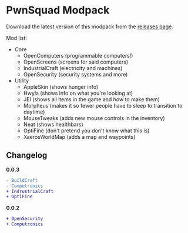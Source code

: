 # PwnSquad Modpack

Download the latest version of this modpack from the [releases page](https://github.com/kognise/pwnsquad-modpack/releases).

Mod list:
- Core
  - OpenComputers (programmable computers!)
  - OpenScreens (screens for said computers)
  - IndustrialCraft (electricity and machines)
  - OpenSecurity (security systems and more)
- Utility
  - AppleSkin (shows hunger info)
  - Hwyla (shows info on what you're looking at)
  - JEI (shows all items in the game and how to make them)
  - Morpheus (makes it so fewer people have to sleep to transition to daytime)
  - MouseTweaks (adds new mouse controls in the inventory)
  - Neat (shows healthbars)
  - OptiFine (don't pretend you don't know what this is)
  - XaerosWorldMap (adds a map and waypoints)


## Changelog

**0.0.3**
```diff
- BuildCraft
- Computronics
+ IndrustrialCraft
+ OptiFine
```

**0.0.2**
```diff
+ OpenSecurity
+ Computronics
```